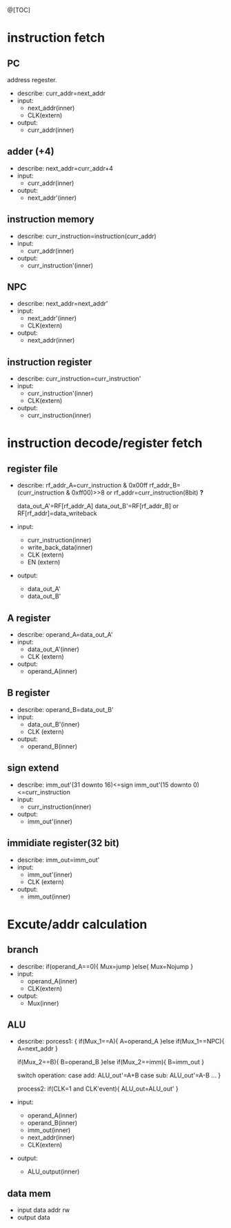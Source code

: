 @[TOC]

# instruction fetch
## PC
address regester.
- describe:
    curr_addr=next_addr 
- input: 
    + next_addr(inner)
    + CLK(extern)
- output:
    + curr_addr(inner)

## adder (+4)
- describe:
    next_addr=curr_addr+4
- input: 
    + curr_addr(inner)
- output:
    + next_addr'(inner)

## instruction memory
- describe:
    curr_instruction=instruction(curr_addr)
- input: 
    + curr_addr(inner)
- output:
    + curr_instruction'(inner)

## NPC
- describe:
    next_addr=next_addr'
- input:
    + next_addr'(inner)
    + CLK(extern)
- output:
    + next_addr(inner)

## instruction register
- describe:
    curr_instruction=curr_instruction'
- input:
    + curr_instruction'(inner)
    + CLK(extern)
- output:
    + curr_instruction(inner)

# instruction decode/register fetch
## register file
- describe:
    rf_addr_A=curr_instruction & 0x00ff
    rf_addr_B=(curr_instruction & 0xff00)>>8
    or
    rf_addr=curr_instruction(8bit)  **?**

    data_out_A'=RF[rf_addr_A]
    data_out_B'=RF[rf_addr_B]
    or
    RF[rf_addr]=data_writeback
- input:
    + curr_instruction(inner)
    + write_back_data(inner)
    + CLK (extern)
    + EN (extern)
- output:
    + data_out_A'
    + data_out_B'

## A register
- describe:
    operand_A=data_out_A'
- input:
    + data_out_A'(inner)
    + CLK (extern)
- output:
    + operand_A(inner)

## B register
- describe:
    operand_B=data_out_B'
- input:
    + data_out_B'(inner)
    + CLK (extern)
- output:
    + operand_B(inner)

## sign extend
- describe:
    imm_out'(31 downto 16)<=sign
    imm_out'(15 downto 0)<=curr_instruction
- input:
    + curr_instruction(inner)
- output:
    + imm_out'(inner)

## immidiate register(32 bit)
- describe:
    imm_out=imm_out'
- input:
    + imm_out'(inner)
    + CLK (extern)
- output:
    + imm_out(inner)

# Excute/addr calculation
## branch
- describe:
    if(operand_A==0){
        Mux=jump
    }else{
        Mux=Nojump
    }
- input:
    + operand_A(inner)
    + CLK(extern)
- output:
    + Mux(inner)

## ALU
- describe:
    porcess1:
    {
    if(Mux_1==A){
        A=operand_A
    }else if(Mux_1==NPC){
        A=next_addr
    }

    if(Mux_2==B){
        B=operand_B
    }else if(Mux_2==imm){
        B=imm_out
    }

    switch operation:
    case add:
        ALU_out'=A+B
    case sub:
        ALU_out'=A-B
        ...
    }

    process2:
    if(CLK=1 and CLK'event){
        ALU_out=ALU_out'
    }
- input:
    + operand_A(inner)
    + operand_B(inner)
    + imm_out(inner)
    + next_addr(inner)
    + CLK(extern)
- output:
    + ALU_output(inner)

## data mem
- input
    data
    addr
    rw
- output
    data

